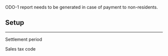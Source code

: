 ODO-1 report needs to be generated in case of payment to non-residents. 

## **Setup**
---

Settlement period

Sales tax code



